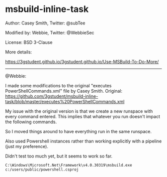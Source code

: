 # msbuild-inline-task

Author: Casey Smith, Twitter: @subTee

Modified by: Webbie, Twitter: @WebbieSec

License: BSD 3-Clause

More details:

https://3gstudent.github.io/3gstudent.github.io/Use-MSBuild-To-Do-More/


---

@Webbie: 

I made some modifications to the original "executes PowerShellCommands.xml" file by Casey Smith.
Original: https://github.com/3gstudent/msbuild-inline-task/blob/master/executes%20PowerShellCommands.xml


My issue with the original version is that we create a new runspace with every command entered. This implies that whatever you run doesn't impact the following commands.

So I moved things around to have everything run in the same runspace. 

Also used Powershell instances rather than working explicitly with a pipeline (just my preference).


Didn't test too much yet, but it seems to work so far.

```
C:\Windows\Microsoft.Net\Framework\v4.0.30319\msbuild.exe c:/users/public/powershell.csproj
```
